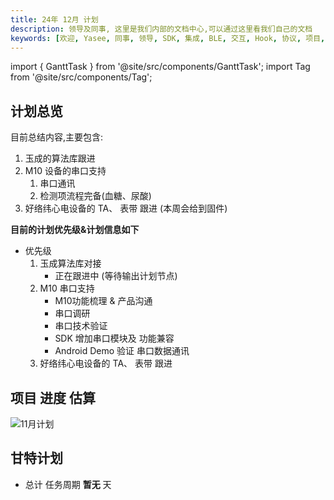 ```yaml
---
title: 24年 12月 计划
description: 领导及同事, 这里是我们内部的文档中心,可以通过这里看我们自己的文档
keywords: [欢迎, Yasee, 同事, 领导, SDK, 集成, BLE, 交互, Hook, 协议, 项目, 计划, PM]
---
```


import { GanttTask } from '@site/src/components/GanttTask';
import Tag from '@site/src/components/Tag'; 



## 计划总览

目前总结内容,主要包含:
1. 玉成的算法库跟进
2. M10 设备的串口支持
    1. 串口通讯 
    2. 检测项流程完备(血糖、尿酸)
3. 好络纬心电设备的 TA、 表带 跟进 (本周会给到固件)


**目前的计划优先级&计划信息如下**
- 优先级
    1. 玉成算法库对接
        - 正在跟进中 (等待输出计划节点)
    2. M10 串口支持
        - M10功能梳理 & 产品沟通
        - 串口调研
        - 串口技术验证
        - SDK 增加串口模块及 功能兼容
        - Android Demo 验证 串口数据通讯
    3. 好络纬心电设备的 TA、 表带 跟进


## 项目 进度 估算
![11月计划](/img/inner/calendar_24_12.png)


## 甘特计划
- 总计 任务周期 **暂无** 天
<GanttTask year={24} month={12} />



